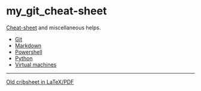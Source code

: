 my_git_cheat-sheet
==================

[Cheat-sheet](cheat-sheet/cheat-sheet.md) and miscellaneous helps.
- [Git](cheat-sheet/cheat-sheet.md#git)
- [Markdown](cheat-sheet/cheat-sheet.md#markdown)
- [Powershell](cheat-sheet/cheat-sheet.md#powershell)
- [Python](cheat-sheet/cheat-sheet.md#python)
- [Virtual machines](cheat-sheet/cheat-sheet.md#vms)

---

[Old cribsheet in LaTeX/PDF](cribsheet/cribsheet.pdf)


